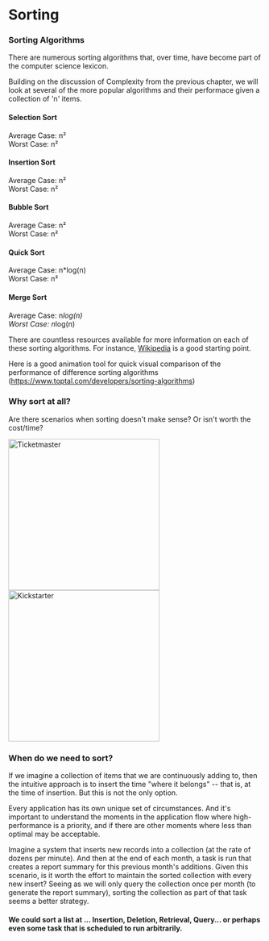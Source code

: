 # Sorting

### Sorting Algorithms

There are numerous sorting algorithms that, over time, have become part of the computer science lexicon.

Building on the discussion of Complexity from the previous chapter, we will look at several of the more popular algorithms and their performace given a collection of 'n' items.

#### Selection Sort
Average Case: n² <br/>
Worst Case: n²

#### Insertion Sort
Average Case: n² <br/>
Worst Case: n²


#### Bubble Sort
Average Case: n² <br/>
Worst Case: n²


#### Quick Sort
Average Case: n*log(n) <br/>
Worst Case: n²


#### Merge Sort
Average Case: n*log(n) <br/>
Worst Case: n*log(n)


There are countless resources available for more information on each of these sorting algorithms. For instance, [Wikipedia](https://en.wikipedia.org/wiki/Sorting_algorithm) is a good starting point.

Here is a good animation tool for quick visual comparison of the performance of difference sorting algorithms (https://www.toptal.com/developers/sorting-algorithms) 


### Why sort at all?

Are there scenarios when sorting doesn't make sense? Or isn't worth the cost/time?

<img alt="Ticketmaster" src="images/ticketmaster.jpg" width="300" />

<img alt="Kickstarter" src="images/kickstarter.png" width="300" />


### When do we need to sort?

If we imagine a collection of items that we are continuously adding to, then the intuitive approach is to insert the time "where it belongs" -- that is, at the time of insertion. But this is not the only option.

Every application has its own unique set of circumstances. And it's important to understand the moments in the application flow where high-performance is a priority, and if there are other moments where less than optimal may be acceptable.

Imagine a system that inserts new records into a collection (at the rate of dozens per minute). And then at the end of each month, a task is run that creates a report summary for this previous month's additions. Given this scenario, is it worth the effort to maintain the sorted collection with every new insert? Seeing as we will only query the collection once per month (to generate the report summary), sorting the collection as part of that task seems a better strategy.

#### We could sort a list at ... Insertion, Deletion, Retrieval, Query... or perhaps even some task that is scheduled to run arbitrarily.
